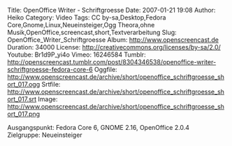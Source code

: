 Title: OpenOffice Writer - Schriftgroesse
Date: 2007-01-21 19:08
Author: Heiko
Category: Video
Tags: CC by-sa,Desktop,Fedora Core,Gnome,Linux,Neueinsteiger,Ogg Theora,ohne Musik,OpenOffice,screencast,short,Textverarbeitung
Slug: OpenOffice_Writer_Schriftgroesse
Album: http://www.openscreencast.de
Duration: 34000
License: http://creativecommons.org/licenses/by-sa/2.0/
Youtube: Br1d9P_yi4o
Vimeo: 16246584
Tumblr: http://openscreencast.tumblr.com/post/8304346538/openoffice-writer-schriftgroesse-fedora-core-6
Oggfile: http://www.openscreencast.de/archive/short/openoffice_schriftgroesse_short_017.ogg
Srtfile: http://www.openscreencast.de/archive/short/openoffice_schriftgroesse_short_017.srt
Image: http://www.openscreencast.de/archive/short/openoffice_schriftgroesse_short_017.png

Ausgangspunkt: Fedora Core 6, GNOME 2.16, OpenOffice 2.0.4  
Zielgruppe: Neueinsteiger  

